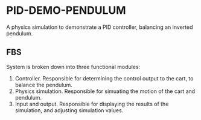 # PID-DEMO-PENDULUM

A physics simulation to demonstrate a PID controller, balancing an inverted pendulum.

## FBS

System is broken down into three functional modules:

1. Controller. Responsible for determining the control output to the cart, to balance the pendulum.
2. Physics simulation. Responsible for simuating the motion of the cart and pendulum.
3. Input and output. Responsible for displaying the results of the simulation, and adjusting simulation values.
